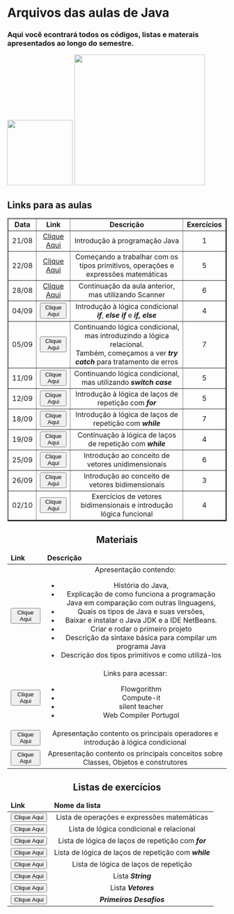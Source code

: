 <div>
<h1>Arquivos das aulas de Java</h1>
<h3>Aqui você econtrará todos os códigos, listas e materais apresentados ao longo do semestre.</h3>
</div>
<div>
<img height="150em" src="https://github-readme-stats.vercel.app/api?username=jcoghi&theme=dracula"/>

<img height="300em" src="https://github-readme-stats.vercel.app/api/top-langs/?username=jcoghi&theme=dracula"/>
</div>
<div>
<h2 aling="center"> Links para as aulas</h2>
<table border=2>
<thead>
<tr>
<td align="center"><strong>Data</strong></td>
<td align="center"><strong>Link</strong></td>
<td align="center"><strong>Descrição<strong></td>
<td align="center"><strong>Exercícios</strong></td>
</tr>
</thead>
<tbody>
<tr>
<td align="center">21/08</td>
<td align="center"><a href="https://github.com/jcoghi/Aula_Java_2023-2/tree/main/aula0821">Clique Aqui</a></td>
<td align="center">Introdução à programação Java</td>
<td align="center">1</td>
</tr>
<tr>
<td align="center">22/08</td>
<td align="center"><a href="https://github.com/jcoghi/Aula_Java_2023-2/tree/main/aula0822">Clique Aqui</a></td>
<td align="center">Começando a trabalhar com os tipos primitivos, operações e expressões matemáticas</td>
<td align="center">5</td>
</tr>
<tr>
<td align="center">28/08</td>
<td align="center"><a href="https://github.com/jcoghi/Aula_Java_2023-2/tree/main/aula0828">Clique Aqui</a></td>
<td align="center">Continuação da aula anterior, mas utilizando Scanner</td>
<td align="center">6</td>
</tr>
<tr>
<td align="center">04/09</td>
<td align="center"><a href="https://github.com/jcoghi/Aula_Java_2023-2/tree/main/aula0904"><button>Clique Aqui</button></a></td>
<td align="center">Introdução à lógica condicional <strong><em>if</em></strong>, <strong><em>else if</em></strong> e <strong><em>if, else </em></strong></td>
<td align="center">4</td>
</tr>
<tr>
<td align="center">05/09</td>
<td align="center"><a href="https://github.com/jcoghi/Aula_Java_2023-2/tree/main/aula0905"><button>Clique Aqui</button></a></td>
<td align="center">Continuando lógica condicional, mas introduzindo a lógica relacional.<br>Também, começamos a ver <strong><em>try catch</em></strong> para tratamento de erros</td>
<td align="center">7</td>
</tr>
<tr>
<td align="center">11/09</td>
<td align="center"><a href="https://github.com/jcoghi/Aula_Java_2023-2/tree/main/aula0911"><button>Clique Aqui</button></a></td>
<td align="center">Continuando lógica condicional, mas utilizando <strong><em>switch case</em><strong></td>
<td align="center">5</td>
</tr>
<tr>
<td align="center">12/09</td>
<td align="center"><a href="https://github.com/jcoghi/Aula_Java_2023-2/tree/main/aula0912"><button>Clique Aqui</button></a></td>
<td align="center">Introdução à lógica de laços de repetição com <strong><em>for</em><strong></td>
<td align="center">5</td>
</tr>
<tr>
<td align="center">18/09</td>
<td align="center"><a href="https://github.com/jcoghi/Aula_Java_2023-2/tree/main/aula0918"><button>Clique Aqui</button></a></td>
<td align="center">Introdução à lógica de laços de repetição com <strong><em>while</em><strong></td>
<td align="center">7</td>
</tr>
<tr>
<td align="center">19/09</td>
<td align="center"><a href="https://github.com/jcoghi/Aula_Java_2023-2/tree/main/aula0919"><button>Clique Aqui</button></a></td>
<td align="center">Continuação à lógica de laços de repetição com <strong><em>while</em><strong></td>
<td align="center">4</td>
</tr>
<tr>
<td align="center">25/09</td>
<td align="center"><a href="https://github.com/jcoghi/Aula_Java_2023-2/tree/main/aula0925"><button>Clique Aqui</button></a></td>
<td align="center">Introdução ao conceito de vetores unidimensionais</td>
<td align="center">6</td>
</tr>
<tr>
<td align="center">26/09</td>
<td align="center"><a href="https://github.com/jcoghi/Aula_Java_2023-2/tree/main/aula0926"><button>Clique Aqui</button></a></td>
<td align="center">Introdução ao conceito de vetores bidimensionais</td>
<td align="center">3</td>
</tr>
<tr>
<td align="center">02/10</td>
<td align="center"><a href="https://github.com/jcoghi/Aula_Java_2023-2/tree/main/aula1002"><button>Clique Aqui</button></a></td>
<td align="center">Exercícios de vetores bidimensionais e introdução lógica funcional</td>
<td align="center">4</td>
</tr>
</tbody>
</table>
</div>
<div>
<h2 align="center">Materiais</h2>
<table>
<thead>
<tr>
<td><strong>Link</strong></td>
<td><strong>Descrição</strong></td>
</tr>
</thead>
<tbody>
<tr>
<td align="center"><a href="https://github.com/jcoghi/Aula_Java_2023-2/blob/main/Material/Introducao_Java.pdf"><button>Clique Aqui</button></a></td>
<td align="center">Apresentação contendo:
<ul>
<li> História do Java, </li>
<li> Explicação de como funciona a programação Java em comparação com outras linguagens,</li>
<li>Quais os tipos de Java e suas versões,</li>
<li>Baixar e instalar o Java JDK e a IDE NetBeans.</li>
<li>Criar e rodar o primeiro projeto</li>
<li>Descrição da sintaxe básica para compilar um programa Java</li>
<li>Descrição dos tipos primitivos e como utilizá-los</li>
</ul></td>
</tr>
<tr>
<td align="center"><a href="https://github.com/jcoghi/Aula_Java_2023-2/blob/main/Material/Links%20Importantes.txt"><button>Clique Aqui</button></a></td>
<td align="center">Links para acessar:
<ul>
<li>Flowgorithm</li>
<li>Compute-it</li>
<li>silent teacher</li>
<li>Web Compiler Portugol</li>
</ul></td>
</tr>
<tr>
<td align="center"><a href="https://github.com/jcoghi/Aula_Java_2023-2/blob/main/Material/Operadores_E_Condicional.pdf"><button>Clique Aqui</button></a></td>
<td align="center">Apresentação contento os principais operadores e introdução à lógica condicional </td>
</tr>
<tr>
<td align="center"><a href="https://github.com/jcoghi/Aula_Java_2023-2/blob/main/Material/Introducao_Classe.pdf"><button>Clique Aqui</button></a></td>
<td align="center">Apresentação contento os principais conceitos sobre Classes, Objetos e construtores </td>
</tr>
</tbody>
</table>
</div>
<div>
<h2 align="center">Listas de exercícios</h2>
<table>
<tr>
<thead>
<td><strong>Link</strong></td>
<td><strong>Nome da lista</strong></td>
</tr>
</thead>
<tbody>
<tr>
<td align="center"><a href="https://github.com/jcoghi/Aula_Java_2023-2/blob/main/Material/ListaOperadores.pdf"><button>Clique Aqui</button></a></td>
<td align="center">Lista de operações e expressões matemáticas</td>
</tr>
<tr>
<td align="center"><a href="https://github.com/jcoghi/Aula_Java_2023-2/blob/main/Material/ListaCondicional.pdf"><button>Clique Aqui</button></a></td>
<td align="center">Lista de lógica condicional e relacional</td>
</tr>
<tr>
<td align="center"><a href="https://github.com/jcoghi/Aula_Java_2023-2/blob/main/Material/ListaFor.pdf"><button>Clique Aqui</button></a></td>
<td align="center">Lista de lógica de laços de repetição com <strong><em>for</em></strong></td>
</tr>
<tr>
<td align="center"><a href="https://github.com/jcoghi/Aula_Java_2023-2/blob/main/Material/ListaWhile.pdf"><button>Clique Aqui</button></a></td>
<td align="center">Lista de lógica de laços de repetição com <strong><em>while</em></strong></td>
</tr>
<tr>
<td align="center"><a href="https://github.com/jcoghi/Aula_Java_2023-2/blob/main/Material/ListaLooping.pdf"><button>Clique Aqui</button></a></td>
<td align="center">Lista de lógica de laços de repetição</td>
</tr>
<tr>
<td align="center"><a href="https://github.com/jcoghi/Aula_Java_2023-2/blob/main/Material/ListaString.pdf"><button>Clique Aqui</button></a></td>
<td align="center">Lista <strong><em>String</em></strong></td>
</tr>
<tr>
<td align="center"><a href="https://github.com/jcoghi/Aula_Java_2023-2/blob/main/Material/ListaVetores.pdf"><button>Clique Aqui</button></a></td>
<td align="center">Lista <strong><em>Vetores</em></strong></td>
</tr>
<tr>
<td align="center"><a href="https://github.com/jcoghi/Aula_Java_2023-2/blob/main/Material/ListaDesafios.pdf"><button>Clique Aqui</button></a></td>
<td align="center"><strong><em>Primeiros Desafios</em></strong></td>
</tr>
</tbody>
</table>
</div>